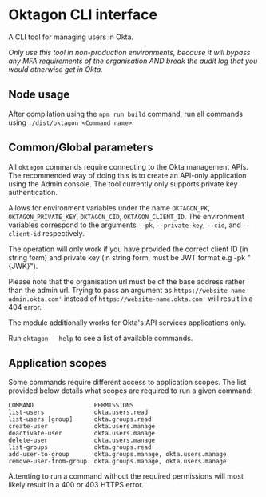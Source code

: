 # Oktagon CLI interface

A CLI tool for managing users in Okta.

_Only use this tool in non-production environments, because it will bypass any MFA requirements of the organisation AND break the audit log that you would otherwise get in Okta._

## Node usage

After compilation using the `npm run build` command, run all commands using `./dist/oktagon <Command name>`.

## Common/Global parameters

All `oktagon` commands require connecting to the Okta management APIs. The recommended way of doing this is to create an API-only application using the Admin console. The tool currently only supports private key authentication.

Allows for environment variables under the name `OKTAGON_PK`, `OKTAGON_PRIVATE_KEY`, `OKTAGON_CID`, `OKTAGON_CLIENT_ID`. The environment variables correspond to the arguments `--pk`, `--private-key`, `--cid`, and `--client-id` respectively.

The operation will only work if you have provided the correct client ID (in string form) and private key (in string form, must be JWT format e.g -pk "{JWK}").

Please note that the organisation url must be of the base address rather than the admin url. Trying to pass an argument as `https://website-name-admin.okta.com'` instead of `https://website-name.okta.com'` will result in a 404 error.

The module additionally works for Okta's API services applications only.

Run `oktagon --help` to see a list of available commands.

## Application scopes

Some commands require different access to application scopes. The list provided below details what scopes are required to run a given command:

```
COMMAND                 PERMISSIONS
list-users              okta.users.read
list-users [group]      okta.groups.read
create-user             okta.users.manage
deactivate-user         okta.users.manage
delete-user             okta.users.manage
list-groups             okta.groups.read
add-user-to-group       okta.groups.manage, okta.users.manage
remove-user-from-group  okta.groups.manage, okta.users.manage
```

Attemting to run a command without the required permissions will most likely result in a 400 or 403 HTTPS error.
